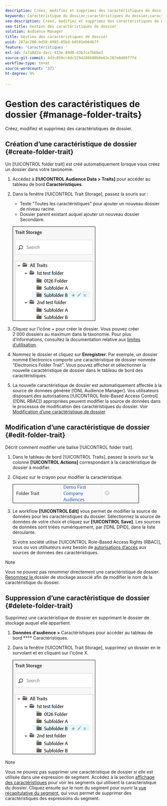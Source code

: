 ```yaml
---
description: Créez, modifiez et supprimez des caractéristiques de dossier.
keywords: Caractéristique du dossier;caractéristiques du dossier;caractéristiques du dossier;caractéristique du dossier
seo-description: Créez, modifiez et supprimez des caractéristiques de dossier.
seo-title: Gestion des caractéristiques de dossier
solution: Audience Manager
title: Gestion des caractéristiques de dossier
uuid: 287ac280-bd58-4985-85bd-b6501eb64b7f
feature: 'Caractéristiques '
exl-id: fa7a8d2a-dacc-413e-89d6-d3b7ce7bbbe3
source-git-commit: 4d3c859cc4dc5294286680b0e63c287e0409f7fd
workflow-type: tm+mt
source-wordcount: '371'
ht-degree: 9%

---
```


# Gestion des caractéristiques de dossier {#manage-folder-traits}

Créez, modifiez et supprimez des caractéristiques de dossier.

## Création d’une caractéristique de dossier {#create-folder-trait}

Un [!UICONTROL folder trait] est créé automatiquement lorsque vous créez un dossier dans votre taxonomie.

<!-- create-folder-trait.xml -->

1. Accédez à **[!UICONTROL Audience Data > Traits]** pour accéder au tableau de bord **Caractéristiques**.
1. Dans la fenêtre [!UICONTROL Trait Storage], passez la souris sur :

   * Texte &quot;Toutes les caractéristiques&quot; pour ajouter un nouveau dossier de niveau racine.
   * Dossier parent existant auquel ajouter un nouveau dossier Secondaire.

   ![](assets/folder_traits_create.PNG)

1. Cliquez sur l’icône + pour créer le dossier. Vous pouvez créer 2 000 dossiers au maximum dans la taxonomie. Pour plus d’informations, consultez la documentation relative aux [limites d’utilisation](../../features/administration/usage-limits.md).
1. Nommez le dossier et cliquez sur **Enregistrer**. Par exemple, un dossier nommé Electronics comporte une caractéristique de dossier nommée &quot;Electronics Folder Trait&quot;. Vous pouvez afficher et sélectionner la nouvelle caractéristique de dossier dans le tableau de bord des caractéristiques.
1. La nouvelle caractéristique de dossier est automatiquement affectée à la source de données générée [!DNL Audience Manager]. Vos utilisateurs disposant des autorisations [!UICONTROL Role-Based Access Control] ([!DNL RBAC]) appropriées peuvent modifier la source de données dans le processus de modification des caractéristiques du dossier. Voir [Modification d’une caractéristique de dossier](../../features/traits/manage-folder-traits.md#edit-folder-trait).

## Modification d’une caractéristique de dossier {#edit-folder-trait}

Décrit comment modifier une balise [!UICONTROL folder trait].

<!-- edit-folder-trait.xml -->

1. Dans le tableau de bord [!UICONTROL Traits], passez la souris sur la colonne **[!UICONTROL Actions]** correspondant à la caractéristique de dossier à modifier.
1. Cliquez sur le crayon pour modifier la caractéristique.

   ![](assets/folder_traits_edit_border.png)

1. Le workflow **[!UICONTROL Edit]** vous permet de modifier la source de données pour les caractéristiques du dossier. Sélectionnez la source de données de votre choix et cliquez sur **[!UICONTROL Save]**. Les sources de données sont triées numériquement, par [!DNL DPID], dans la liste déroulante.

   Si votre société utilise [!UICONTROL Role-Based Access Rights (RBAC)], vous ou vos utilisateurs avez besoin de [autorisations d’accès](../../features/traits/about-folder-traits.md#role-based-access-controls) aux sources de données des caractéristiques.

>[!NOTE]
>
>Vous ne pouvez pas renommer directement une caractéristique de dossier. [Renommez le ](../../features/traits/trait-storage.md#rename-delete-trait-storage-folder) dossier de stockage associé afin de modifier le nom de la caractéristique du dossier.

## Suppression d’une caractéristique de dossier {#delete-folder-trait}

Supprimez une caractéristique de dossier en supprimant le dossier de stockage auquel elle appartient.

<!-- delete-folder-trait.xml -->

1. **Données d’audience >** Caractéristiques pour accéder au tableau de bord  **** Caractéristiques.
1. Dans la fenêtre [!UICONTROL Trait Storage], supprimez un dossier en le survolant et en cliquant sur l’icône X.

   ![Résultat de l’étape](assets/folder_traits_create.PNG)

>[!NOTE]
>
>Vous ne pouvez pas supprimer une caractéristique de dossier si elle est utilisée dans une expression de segment. Accédez à la section [affichage des caractéristiques](../../features/traits/trait-details-page.md) pour voir les segments qui utilisent la caractéristique du dossier. Cliquez ensuite sur le nom du segment pour ouvrir la [vue récapitulative du segment](../../features/segments/segment-summary-view.md), qui vous permet de supprimer des caractéristiques des expressions du segment.

